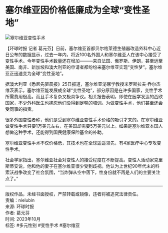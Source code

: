 # 塞尔维亚因价格低廉成为全球“变性圣地”

![塞尔维亚变性手术](//rs2.huanqiucdn.cn/huanqiucdn.cn/huanqiu/image/m/share.jpg)

【环球时报 记者 葛元芬】日前，塞尔维亚首都贝尔格莱德生殖器改造外科中心近日公布的数据显示，过去一年内，将近100名外国人和塞尔维亚人在该中心接受了变性手术。今年变性手术数量还在增加———来自法国、俄罗斯、伊朗，甚至远至美国、南非、新加坡和澳大利亚的申请者都纷纷来塞尔维亚实现“变性梦”。塞尔维亚正迅速变为全球“变性圣地”。

据澳大利亚《悉尼先驱晨报》25日报道，塞尔维亚泌尿学教授米罗斯拉夫·乔尔杰维茨表示，塞尔维亚能发展成全球“变性圣地”，部分原因是在许多国家，变性手术所需费用很高。而且手术复杂又极具争议。相关报告表明，即使在医学发达的西欧国家，不少外科医生也抱怨他们没得到足够的培训。为做变性手术，他们甚至还会受同事的指责。

很多外国变性者称，他们是受到塞尔维亚变性手术价格的吸引才来的。在塞尔维亚做变性手术只要1万美元左右，在美国却需要5万美元以上。如果是塞尔维亚本国人想做这种手术，还能得到国民健康保险基金的补助。

塞尔维亚变性手术不仅价格低，其技术也在全球遥遥领先，有4家医疗中心专攻变性手术。

社会学家指出，塞尔维亚社会对变性人的接受程度在不断提高。变性人活动家克里斯蒂安说，他和他的妻子在塞尔维亚很少受到歧视。他认为上世纪90年代末的科索沃战争改变了社会氛围，“当炸弹从空中落下，性身份就不再是人们的主要关注点了。”

---

版权作品，未经书面授权，严禁转载或镜像，违者将被追究法律责任。  
责编：nielubin  
来源: 环球时报  
作者: 葛元芬  
时间: 2023年10月  
标签: #多元性别 #变性手术 #塞尔维亚